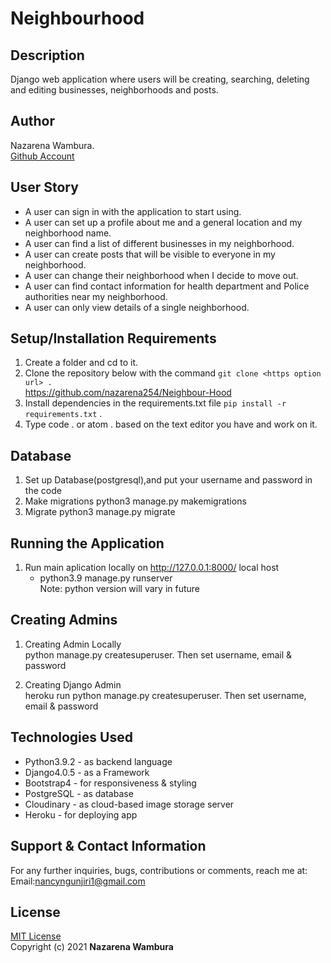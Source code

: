 # Neighbourhood

## Description
Django web application where users will be creating, searching, deleting and editing businesses, neighborhoods and posts.

## Author
Nazarena Wambura.</br>
[Github Account](https://github.com/nazarena254)

<!-- ### Homepage
![nazawwards](./awwardsapp/static/images/awwards.png)
### Admin panel
![nazawwards](./awwardsapp/static/images/adminawwards.png) -->


## User Story
- A user can sign in with the application to start using.
- A user can set up a profile about me and a general location and my neighborhood name.
- A user can find a list of different businesses in my neighborhood.
- A user can create posts that will be visible to everyone in my neighborhood.
- A user can change their neighborhood when I decide to move out.
- A user can find contact information for health department and Police authorities near my neighborhood.
- A user can only view details of a single neighborhood.


## Setup/Installation Requirements
1. Create a folder and cd to it.
2. Clone the repository below with the command `git clone <https option url> .`  <br>
    https://github.com/nazarena254/Neighbour-Hood  
3. Install dependencies in the requirements.txt file `pip install -r requirements.txt` .
4.  Type code . or atom . based on the text editor you have and work on it.   

## Database
1. Set up Database(postgresql),and put your username and password in the code
2. Make migrations
    python3 manage.py makemigrations
3. Migrate
   python3 manage.py migrate 
       
## Running the Application
1. Run main aplication locally on http://127.0.0.1:8000/ local host<br>    
   * python3.9 manage.py runserver<br>
    Note: python version will vary in future

## Creating Admins
1. Creating Admin Locally<br>
     python manage.py createsuperuser. Then set username, email & password

2. Creating Django Admin   
     heroku run python manage.py createsuperuser. Then set username, email & password

## Technologies Used
* Python3.9.2 - as backend language
* Django4.0.5 - as a Framework
* Bootstrap4 - for responsiveness & styling 
* PostgreSQL - as database
* Cloudinary - as cloud-based image storage server
* Heroku - for deploying app

## Support & Contact Information
For any further inquiries, bugs, contributions or comments, reach me at:<br>
Email:<nancyngunjiri1@gmail.com>

## License
[MIT License](https://github.com/nazarena254/Neighbour-Hood/blob/master/LICENSE)<br>
Copyright (c) 2021 **Nazarena Wambura**